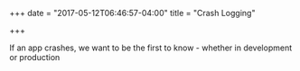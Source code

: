 +++
date = "2017-05-12T06:46:57-04:00"
title = "Crash Logging"

+++

If an app crashes, we want to be the first to know - whether in development or production

